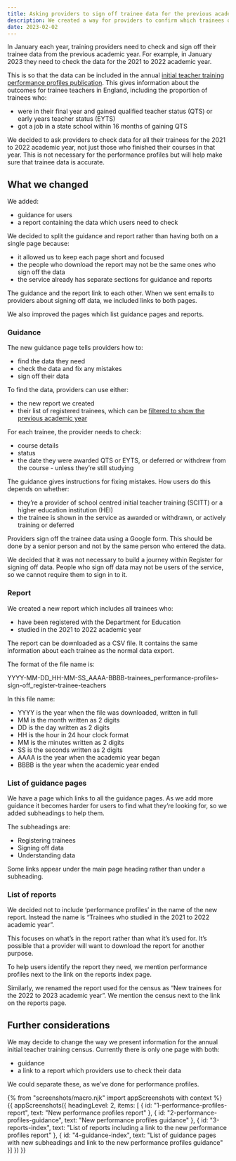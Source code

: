 ```yaml
---
title: Asking providers to sign off trainee data for the previous academic year
description: We created a way for providers to confirm which trainees qualified, withdrew and deferred in the previous academic year.
date: 2023-02-02
---
```


In January each year, training providers need to check and sign off their trainee data from the previous academic year. For example, in January 2023 they need to check the data for the 2021 to 2022 academic year.

This is so that the data can be included in the annual [initial teacher training performance profiles publication](https://explore-education-statistics.service.gov.uk/find-statistics/initial-teacher-training-performance-profiles). This gives information about the outcomes for trainee teachers in England, including the proportion of trainees who:

- were in their final year and gained qualified teacher status (QTS) or early years teacher status (EYTS)
- got a job in a state school within 16 months of gaining QTS

We decided to ask providers to check data for all their trainees for the 2021 to 2022 academic year, not just those who finished their courses in that year. This is not necessary for the performance profiles but will help make sure that trainee data is accurate.

## What we changed

We added:

- guidance for users
- a report containing the data which users need to check

We decided to split the guidance and report rather than having both on a single page because:

- it allowed us to keep each page short and focused
- the people who download the report may not be the same ones who sign off the data
- the service already has separate sections for guidance and reports

The guidance and the report link to each other. When we sent emails to providers about signing off data, we included links to both pages.

We also improved the pages which list guidance pages and reports.

### Guidance

The new guidance page tells providers how to:

- find the data they need
- check the data and fix any mistakes
- sign off their data

To find the data, providers can use either:

- the new report we created
- their list of registered trainees, which can be [filtered to show the previous academic year](/register-trainee-teachers/identifying-trainees-from-a-single-year/)

For each trainee, the provider needs to check:

- course details
- status
- the date they were awarded QTS or EYTS, or deferred or withdrew from the course - unless they’re still studying

The guidance gives instructions for fixing mistakes. How users do this depends on whether:

- they’re a provider of school centred initial teacher training (SCITT) or a higher education institution (HEI)
- the trainee is shown in the service as awarded or withdrawn, or actively training or deferred

Providers sign off the trainee data using a Google form. This should be done by a senior person and not by the same person who entered the data.

We decided that it was not necessary to build a journey within Register for signing off data. People who sign off data may not be users of the service, so we cannot require them to sign in to it.

### Report

We created a new report which includes all trainees who:

- have been registered with the Department for Education
- studied in the 2021 to 2022 academic year

The report can be downloaded as a CSV file. It contains the same information about each trainee as the normal data export.

The format of the file name is:

YYYY-MM-DD_HH-MM-SS_AAAA-BBBB-trainees_performance-profiles-sign-off_register-trainee-teachers

In this file name:

- YYYY is the year when the file was downloaded, written in full
- MM is the month written as 2 digits
- DD is the day written as 2 digits
- HH is the hour in 24 hour clock format
- MM is the minutes written as 2 digits
- SS is the seconds written as 2 digits
- AAAA is the year when the academic year began
- BBBB is the year when the academic year ended

### List of guidance pages

We have a page which links to all the guidance pages. As we add more guidance it becomes harder for users to find what they’re looking for, so we added subheadings to help them.

The subheadings are:

- Registering trainees
- Signing off data
- Understanding data

Some links appear under the main page heading rather than under a subheading.

### List of reports

We decided not to include ‘performance profiles’ in the name of the new report. Instead the name is “Trainees who studied in the 2021 to 2022 academic year”.

This focuses on what’s in the report rather than what it’s used for. It’s possible that a provider will want to download the report for another purpose.

To help users identify the report they need, we mention performance profiles next to the link on the reports index page.

Similarly, we renamed the report used for the census as “New trainees for the 2022 to 2023 academic year”. We mention the census next to the link on the reports page.

## Further considerations

We may decide to change the way we present information for the annual initial teacher training census. Currently there is only one page with both:

- guidance
- a link to a report which providers use to check their data

We could separate these, as we’ve done for performance profiles.

{% from "screenshots/macro.njk" import appScreenshots with context %}
{{ appScreenshots({
  headingLevel: 2,
  items: [
  {
    id: "1-performance-profiles-report",
    text: "New performance profiles report"
  },
  {
    id: "2-performance-profiles-guidance",
    text: "New performance profiles guidance"
  },
  {
    id: "3-reports-index",
    text: "List of reports including a link to the new performance profiles report"
  },
  {
    id: "4-guidance-index",
    text: "List of guidance pages with new subheadings and link to the new performance profiles guidance"
  }]
}) }}
